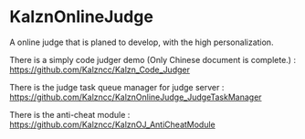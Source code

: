 # KalznOnlineJudge

A online judge that is planed to develop, with the high personalization.

There is a simply code judger demo (Only Chinese document is complete.) : https://github.com/Kalzncc/Kalzn_Code_Judger

There is the judge task queue manager for judge server : https://github.com/Kalzncc/KalznOnlineJudge_JudgeTaskManager

There is the anti-cheat module : https://github.com/Kalzncc/KalznOJ_AntiCheatModule
